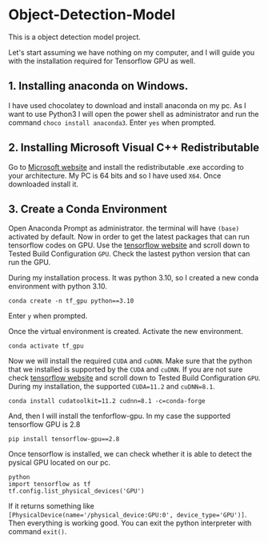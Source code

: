 # Object-Detection-Model

This is a object detection model project.

Let's start assuming we have nothing on my computer, and I will guide you with the installation required for Tensorflow GPU as well.

## 1. Installing anaconda on Windows.
I have used chocolatey to download and install anaconda on my pc. As I want to use Python3 I will open the power shell as administrator and run the command ```choco install anaconda3```. Enter `yes` when prompted. 

## 2. Installing Microsoft Visual C++ Redistributable
Go to [Microsoft website](https://docs.microsoft.com/en-us/cpp/windows/latest-supported-vc-redist?view=msvc-160) and install the redistributable .exe according to your architecture. My PC is 64 bits and so I have used `X64`. Once downloaded install it.

## 3. Create a Conda Environment
Open Anaconda Prompt as administrator. the terminal will have `(base)` activated by default.
Now in order to get the latest packages that can run tensorflow codes on GPU. Use the [tensorflow website](https://www.tensorflow.org/install/source_windows) and scroll down to Tested Build Configuration `GPU`. Check the lastest python version that can run the GPU.

During my installation process. It was python 3.10, so I created a new conda environment with python 3.10. 
```
conda create -n tf_gpu python==3.10
```
Enter `y` when prompted.

Once the virtual environment is created. Activate the new environment.
```
conda activate tf_gpu
```

Now we will install the required `CUDA` and `cuDNN`. Make sure that the python that we installed is supported by the `CUDA` and `cuDNN`. If you are not sure check [tensorflow website](https://www.tensorflow.org/install/source_windows) and scroll down to Tested Build Configuration `GPU`. During my installation, the supported `CUDA=11.2` and `cuDNN=8.1`. 
```
conda install cudatoolkit=11.2 cudnn=8.1 -c=conda-forge
```

And, then I will install the tenforflow-gpu. In my case the supported tensorflow GPU is 2.8
```
pip install tensorflow-gpu==2.8
```

Once tensorflow is installed, we can check whether it is able to detect the pysical GPU located on our pc.
```
python
import tensorflow as tf
tf.config.list_physical_devices('GPU')
```

If it returns something like `[PhysicalDevice(name='/physical_device:GPU:0', device_type='GPU')]`. Then everything is working good. You can exit the python interpreter with command `exit()`.
